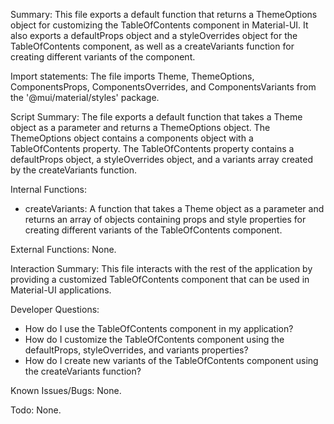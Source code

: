 Summary:
This file exports a default function that returns a ThemeOptions object for customizing the TableOfContents component in Material-UI. It also exports a defaultProps object and a styleOverrides object for the TableOfContents component, as well as a createVariants function for creating different variants of the component.

Import statements:
The file imports Theme, ThemeOptions, ComponentsProps, ComponentsOverrides, and ComponentsVariants from the '@mui/material/styles' package.

Script Summary:
The file exports a default function that takes a Theme object as a parameter and returns a ThemeOptions object. The ThemeOptions object contains a components object with a TableOfContents property. The TableOfContents property contains a defaultProps object, a styleOverrides object, and a variants array created by the createVariants function.

Internal Functions:
- createVariants: A function that takes a Theme object as a parameter and returns an array of objects containing props and style properties for creating different variants of the TableOfContents component.

External Functions:
None.

Interaction Summary:
This file interacts with the rest of the application by providing a customized TableOfContents component that can be used in Material-UI applications.

Developer Questions:
- How do I use the TableOfContents component in my application?
- How do I customize the TableOfContents component using the defaultProps, styleOverrides, and variants properties?
- How do I create new variants of the TableOfContents component using the createVariants function? 

Known Issues/Bugs:
None.

Todo:
None.